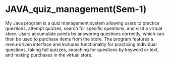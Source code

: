 # JAVA_quiz_management(Sem-1)
My Java program is a quiz management system allowing users to practice questions, attempt quizzes, search for specific questions, and visit a virtual store. Users accumulate points by answering questions correctly, which can then be used to purchase items from the store. The program features a menu-driven interface and includes functionality for practicing individual questions, taking full quizzes, searching for questions by keyword or text, and making purchases in the virtual store.
